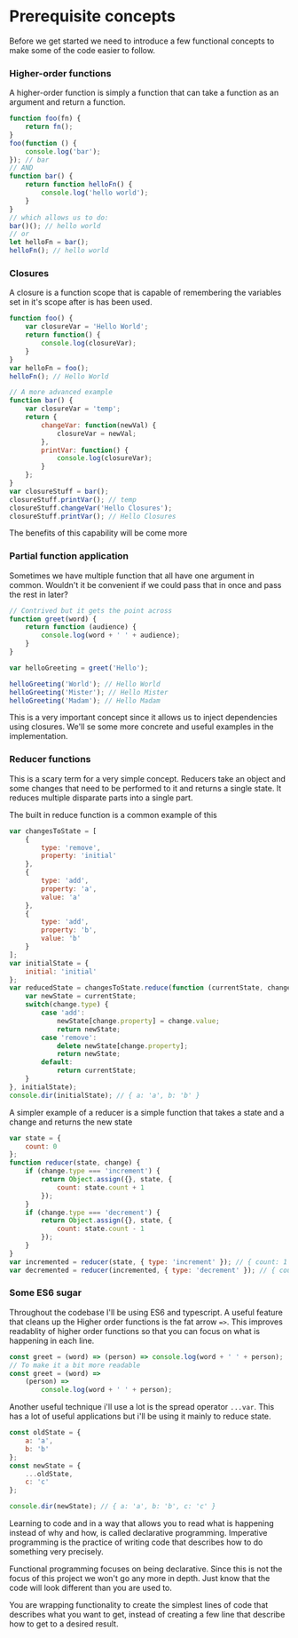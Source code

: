 # Prerequisite concepts

Before we get started we need to introduce a few functional concepts to make some of the code easier to follow.

### Higher-order functions
A higher-order function is simply a function that can take a function as an argument and return a function.

```javascript
function foo(fn) {
    return fn();
}
foo(function () {
    console.log('bar');
}); // bar
// AND
function bar() {
    return function helloFn() {
        console.log('hello world');
    }
}
// which allows us to do:
bar()(); // hello world
// or
let helloFn = bar();
helloFn(); // hello world
```

### Closures
A closure is a function scope that is capable of remembering the variables set in it's scope after is has been used.

```javascript
function foo() {
    var closureVar = 'Hello World';
    return function() {
        console.log(closureVar);
    }
}
var helloFn = foo();
helloFn(); // Hello World

// A more advanced example
function bar() {
    var closureVar = 'temp';
    return {
        changeVar: function(newVal) {
            closureVar = newVal;
        },
        printVar: function() {
            console.log(closureVar);
        }
    };
}
var closureStuff = bar();
closureStuff.printVar(); // temp
closureStuff.changeVar('Hello Closures');
closureStuff.printVar(); // Hello Closures
```
The benefits of this capability will be come more 

### Partial function application
Sometimes we have multiple function that all have one argument in common. Wouldn't it be convenient if we could pass that in once and pass the rest in later?

```javascript
// Contrived but it gets the point across
function greet(word) {
    return function (audience) {
        console.log(word + ' ' + audience);
    }
}

var helloGreeting = greet('Hello');

helloGreeting('World'); // Hello World
helloGreeting('Mister'); // Hello Mister
helloGreeting('Madam'); // Hello Madam
```

This is a very important concept since it allows us to inject dependencies using closures.
We'll se some more concrete and useful examples in the implementation.

### Reducer functions
This is a scary term for a very simple concept. Reducers take an object and some changes that need to be performed to it and returns a single state. It reduces multiple disparate parts into a single part.

The built in reduce function is a common example of this
```javascript
var changesToState = [
    {
        type: 'remove',
        property: 'initial'
    },
    {
        type: 'add',
        property: 'a',
        value: 'a'
    },
    {
        type: 'add',
        property: 'b',
        value: 'b'
    }
];
var initialState = {
    initial: 'initial'
};
var reducedState = changesToState.reduce(function (currentState, change) {
    var newState = currentState;
    switch(change.type) {
        case 'add':
            newState[change.property] = change.value;
            return newState;
        case 'remove':
            delete newState[change.property];
            return newState;
        default:
            return currentState;
    }
}, initialState);
console.dir(initialState); // { a: 'a', b: 'b' }
```

A simpler example of a reducer is a simple function that takes a state and a change and returns the new state
```javascript
var state = {
    count: 0
};
function reducer(state, change) {
    if (change.type === 'increment') {
        return Object.assign({}, state, {
            count: state.count + 1
        });
    }
    if (change.type === 'decrement') {
        return Object.assign({}, state, {
            count: state.count - 1
        });
    }
}
var incremented = reducer(state, { type: 'increment' }); // { count: 1 }
var decremented = reducer(incremented, { type: 'decrement' }); // { count: 0 }
```

### Some ES6 sugar

Throughout the codebase I'll be using ES6 and typescript. A useful feature that cleans up the Higher order functions is the fat arrow `=>`. This improves readablity of higher order functions so that you can focus on what is happening in each line.
```javascript
const greet = (word) => (person) => console.log(word + ' ' + person);
// To make it a bit more readable
const greet = (word) =>
    (person) =>
        console.log(word + ' ' + person); 
```
Another useful technique i'll use a lot is the spread operator `...var`. This has a lot of useful applications but i'll be using it mainly to reduce state.
```javascript
const oldState = {
    a: 'a',
    b: 'b'
};
const newState = {
    ...oldState,
    c: 'c'
};

console.dir(newState); // { a: 'a', b: 'b', c: 'c' }
```

Learning to code and in a way that allows you to read what is happening instead of why and how, is called declarative programming. Imperative programming is the practice of writing code that describes how to do something very precisely.

Functional programming focuses on being declarative. Since this is not the focus of this project we won't go any more in depth. Just know that the code will look different than you are used to.

You are wrapping functionality to create the simplest lines of code that describes what you want to get, instead of creating a few line that describe how to get to a desired result.
